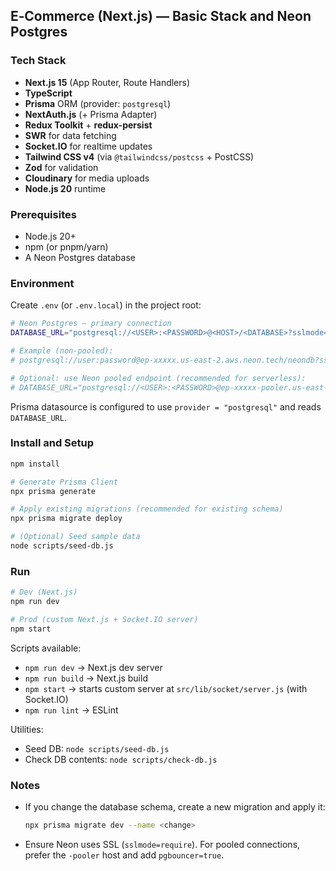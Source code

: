 ## E‑Commerce (Next.js) — Basic Stack and Neon Postgres

### Tech Stack

- **Next.js 15** (App Router, Route Handlers)
- **TypeScript**
- **Prisma** ORM (provider: `postgresql`)
- **NextAuth.js** (+ Prisma Adapter)
- **Redux Toolkit** + **redux-persist**
- **SWR** for data fetching
- **Socket.IO** for realtime updates
- **Tailwind CSS v4** (via `@tailwindcss/postcss` + PostCSS)
- **Zod** for validation
- **Cloudinary** for media uploads
- **Node.js 20** runtime

### Prerequisites

- Node.js 20+
- npm (or pnpm/yarn)
- A Neon Postgres database

### Environment

Create `.env` (or `.env.local`) in the project root:

```bash
# Neon Postgres — primary connection
DATABASE_URL="postgresql://<USER>:<PASSWORD>@<HOST>/<DATABASE>?sslmode=require"

# Example (non-pooled):
# postgresql://user:password@ep-xxxxx.us-east-2.aws.neon.tech/neondb?sslmode=require

# Optional: use Neon pooled endpoint (recommended for serverless):
# DATABASE_URL="postgresql://<USER>:<PASSWORD>@ep-xxxxx-pooler.us-east-2.aws.neon.tech/neondb?sslmode=require&pgbouncer=true"
```

Prisma datasource is configured to use `provider = "postgresql"` and reads `DATABASE_URL`.

### Install and Setup

```bash
npm install

# Generate Prisma Client
npx prisma generate

# Apply existing migrations (recommended for existing schema)
npx prisma migrate deploy

# (Optional) Seed sample data
node scripts/seed-db.js
```

### Run

```bash
# Dev (Next.js)
npm run dev

# Prod (custom Next.js + Socket.IO server)
npm start
```

Scripts available:

- `npm run dev` → Next.js dev server
- `npm run build` → Next.js build
- `npm start` → starts custom server at `src/lib/socket/server.js` (with Socket.IO)
- `npm run lint` → ESLint

Utilities:

- Seed DB: `node scripts/seed-db.js`
- Check DB contents: `node scripts/check-db.js`

### Notes

- If you change the database schema, create a new migration and apply it:
  ```bash
  npx prisma migrate dev --name <change>
  ```
- Ensure Neon uses SSL (`sslmode=require`). For pooled connections, prefer the `-pooler` host and add `pgbouncer=true`.
